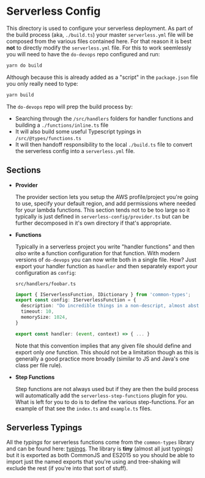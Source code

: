# Serverless Config

This directory is used to configure your serverless deployment. As part of the build process (aka, `./build.ts`) your master `serverless.yml` file will be composed from the various files contained here. For that reason it is best **not** to directly modify the `serverless.yml` file. For this to work seemlessly you will need to have the `do-devops` repo configured and run:

```sh
yarn do build
```

Although because this is already added as a "script" in the `package.json` file you only really need to type:

```sh
yarn build
```

The `do-devops` repo will prep the build process by:

- Searching through the `/src/handlers` folders for handler functions and building a `./functions/inline.ts` file
- It will also build some useful Typescript typings in `/src/@types/functions.ts`
- It will then handoff responsibility to the local `./build.ts` file to convert the serverless config into a `serverless.yml` file.

## Sections

- **Provider**

  The provider section lets you setup the AWS profile/project you're going to use, specify your default region, and add permissions where needed for your lambda functions. This section tends not to be too large so it typically is just defined in `serverless-config/provider.ts` but can be further decomposed in it's own directory if that's appropriate.

- **Functions**

  Typically in a serverless project you write "handler functions" and then _also_ write a function configuration for that function. With modern versions of `do-devops` you can now write both in a single file. How? Just export your handler function as `handler` and then separately export your configuration as `config`:

  `src/handlers/foobar.ts`

  ```typescript
  import { IServerlessFunction, IDictionary } from 'common-types';
  export const config: IServerlessFunction = {
    description: "Do incredible things in a non-descript, almost abstract way",
    timeout: 10,
    memorySize: 1024,
  }

  export const handler: (event, context) => { ... }
  ```

  Note that this convention implies that any given file should define and export only _one_ function. This should not be a limitation though as this is generally a good practice more broadly (similar to JS and Java's one class per file rule).

- **Step Functions**

  Step functions are not always used but if they are then the build process will automatically add the `serverless-step-functions` plugin for you. What is left for you to do is to define the various step-functions. For an example of that see the `index.ts` and `example.ts` files.

## Serverless Typings

All the _typings_ for serverless functions come from the `common-types` library and can be found here: [typings](https://github.com/lifegadget/common-types/blob/master/src/serverless.ts). The library is **tiny** (almost all just typings) but it is exported as both CommonJS and ES2015 so you should be able to import just the named exports that you're using and tree-shaking will exclude the rest (if you're into that sort of stuff).
